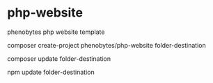 # php-website
 phenobytes php website template

 composer create-project phenobytes/php-website folder-destination

 composer update folder-destination

 npm update folder-destination
